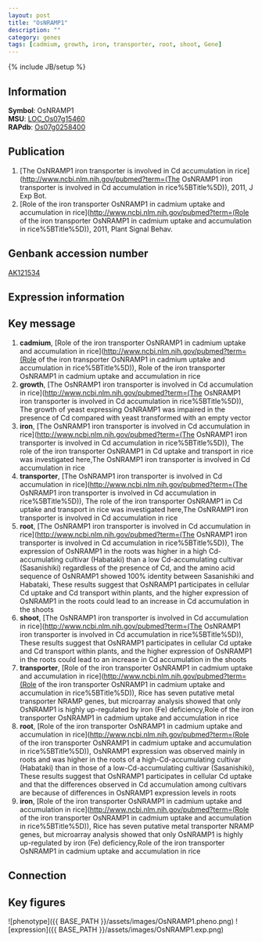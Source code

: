 ```yaml
---
layout: post
title: "OsNRAMP1"
description: ""
category: genes
tags: [cadmium, growth, iron, transporter, root, shoot, Gene]
---
```

{% include JB/setup %}

## Information
__Symbol__: OsNRAMP1  
__MSU__: [LOC_Os07g15460](http://rice.plantbiology.msu.edu/cgi-bin/ORF_infopage.cgi?orf=LOC_Os07g15460)  
__RAPdb__: [Os07g0258400](http://rapdb.dna.affrc.go.jp/viewer/gbrowse_details/irgsp1?name=Os07g0258400)  

## Publication
1. [The OsNRAMP1 iron transporter is involved in Cd accumulation in rice](http://www.ncbi.nlm.nih.gov/pubmed?term=(The OsNRAMP1 iron transporter is involved in Cd accumulation in rice%5BTitle%5D)), 2011, J Exp Bot.
2. [Role of the iron transporter OsNRAMP1 in cadmium uptake and accumulation in rice](http://www.ncbi.nlm.nih.gov/pubmed?term=(Role of the iron transporter OsNRAMP1 in cadmium uptake and accumulation in rice%5BTitle%5D)), 2011, Plant Signal Behav.

## Genbank accession number
[AK121534](http://www.ncbi.nlm.nih.gov/nuccore/AK121534)

## Expression information

## Key message
1. __cadmium__, [Role of the iron transporter OsNRAMP1 in cadmium uptake and accumulation in rice](http://www.ncbi.nlm.nih.gov/pubmed?term=(Role of the iron transporter OsNRAMP1 in cadmium uptake and accumulation in rice%5BTitle%5D)), Role of the iron transporter OsNRAMP1 in cadmium uptake and accumulation in rice
2. __growth__, [The OsNRAMP1 iron transporter is involved in Cd accumulation in rice](http://www.ncbi.nlm.nih.gov/pubmed?term=(The OsNRAMP1 iron transporter is involved in Cd accumulation in rice%5BTitle%5D)),  The growth of yeast expressing OsNRAMP1 was impaired in the presence of Cd compared with yeast transformed with an empty vector
3. __iron__, [The OsNRAMP1 iron transporter is involved in Cd accumulation in rice](http://www.ncbi.nlm.nih.gov/pubmed?term=(The OsNRAMP1 iron transporter is involved in Cd accumulation in rice%5BTitle%5D)),  The role of the iron transporter OsNRAMP1 in Cd uptake and transport in rice was investigated here,The OsNRAMP1 iron transporter is involved in Cd accumulation in rice
4. __transporter__, [The OsNRAMP1 iron transporter is involved in Cd accumulation in rice](http://www.ncbi.nlm.nih.gov/pubmed?term=(The OsNRAMP1 iron transporter is involved in Cd accumulation in rice%5BTitle%5D)),  The role of the iron transporter OsNRAMP1 in Cd uptake and transport in rice was investigated here,The OsNRAMP1 iron transporter is involved in Cd accumulation in rice
5. __root__, [The OsNRAMP1 iron transporter is involved in Cd accumulation in rice](http://www.ncbi.nlm.nih.gov/pubmed?term=(The OsNRAMP1 iron transporter is involved in Cd accumulation in rice%5BTitle%5D)),  The expression of OsNRAMP1 in the roots was higher in a high Cd-accumulating cultivar (Habataki) than a low Cd-accumulating cultivar (Sasanishiki) regardless of the presence of Cd, and the amino acid sequence of OsNRAMP1 showed 100% identity between Sasanishiki and Habataki, These results suggest that OsNRAMP1 participates in cellular Cd uptake and Cd transport within plants, and the higher expression of OsNRAMP1 in the roots could lead to an increase in Cd accumulation in the shoots
6. __shoot__, [The OsNRAMP1 iron transporter is involved in Cd accumulation in rice](http://www.ncbi.nlm.nih.gov/pubmed?term=(The OsNRAMP1 iron transporter is involved in Cd accumulation in rice%5BTitle%5D)),  These results suggest that OsNRAMP1 participates in cellular Cd uptake and Cd transport within plants, and the higher expression of OsNRAMP1 in the roots could lead to an increase in Cd accumulation in the shoots
7. __transporter__, [Role of the iron transporter OsNRAMP1 in cadmium uptake and accumulation in rice](http://www.ncbi.nlm.nih.gov/pubmed?term=(Role of the iron transporter OsNRAMP1 in cadmium uptake and accumulation in rice%5BTitle%5D)),  Rice has seven putative metal transporter NRAMP genes, but microarray analysis showed that only OsNRAMP1 is highly up-regulated by iron (Fe) deficiency,Role of the iron transporter OsNRAMP1 in cadmium uptake and accumulation in rice
8. __root__, [Role of the iron transporter OsNRAMP1 in cadmium uptake and accumulation in rice](http://www.ncbi.nlm.nih.gov/pubmed?term=(Role of the iron transporter OsNRAMP1 in cadmium uptake and accumulation in rice%5BTitle%5D)),  OsNRAMP1 expression was observed mainly in roots and was higher in the roots of a high-Cd-accumulating cultivar (Habataki) than in those of a low-Cd-accumulating cultivar (Sasanishiki), These results suggest that OsNRAMP1 participates in cellular Cd uptake and that the differences observed in Cd accumulation among cultivars are because of differences in OsNRAMP1 expression levels in roots
9. __iron__, [Role of the iron transporter OsNRAMP1 in cadmium uptake and accumulation in rice](http://www.ncbi.nlm.nih.gov/pubmed?term=(Role of the iron transporter OsNRAMP1 in cadmium uptake and accumulation in rice%5BTitle%5D)),  Rice has seven putative metal transporter NRAMP genes, but microarray analysis showed that only OsNRAMP1 is highly up-regulated by iron (Fe) deficiency,Role of the iron transporter OsNRAMP1 in cadmium uptake and accumulation in rice

## Connection

## Key figures
![phenotype]({{ BASE_PATH }}/assets/images/OsNRAMP1.pheno.png)
![expression]({{ BASE_PATH }}/assets/images/OsNRAMP1.exp.png)


